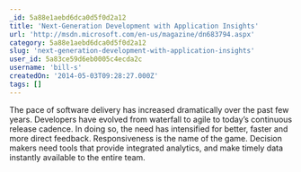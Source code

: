 ```yaml
---
_id: 5a88e1aebd6dca0d5f0d2a12
title: 'Next-Generation Development with Application Insights'
url: 'http://msdn.microsoft.com/en-us/magazine/dn683794.aspx'
category: 5a88e1aebd6dca0d5f0d2a12
slug: 'next-generation-development-with-application-insights'
user_id: 5a83ce59d6eb0005c4ecda2c
username: 'bill-s'
createdOn: '2014-05-03T09:28:27.000Z'
tags: []
---
```


The pace of software delivery has increased dramatically over the past few years. Developers have evolved from waterfall to agile to today’s continuous release cadence. In doing so, the need has intensified for better, faster and more direct feedback. Responsiveness is the name of the game. Decision makers need tools that provide integrated analytics, and make timely data instantly available to the entire team.
